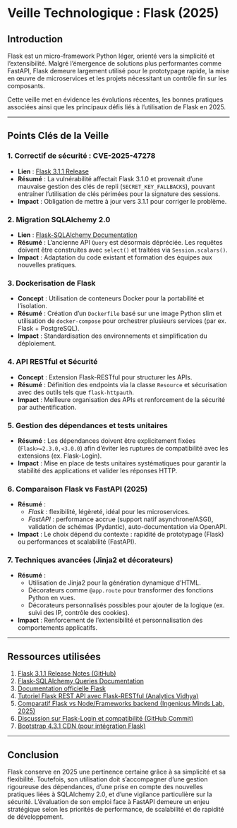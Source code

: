 # Veille Technologique : Flask (2025)

## Introduction
Flask est un micro-framework Python léger, orienté vers la simplicité et l’extensibilité. Malgré l’émergence de solutions plus performantes comme FastAPI, Flask demeure largement utilisé pour le prototypage rapide, la mise en œuvre de microservices et les projets nécessitant un contrôle fin sur les composants.

Cette veille met en évidence les évolutions récentes, les bonnes pratiques associées ainsi que les principaux défis liés à l’utilisation de Flask en 2025.

---

## Points Clés de la Veille

### 1. Correctif de sécurité : CVE-2025-47278
- **Lien** : [Flask 3.1.1 Release](https://github.com/pallets/flask/releases/tag/3.1.1)  
- **Résumé** : La vulnérabilité affectait Flask 3.1.0 et provenait d’une mauvaise gestion des clés de repli (`SECRET_KEY_FALLBACKS`), pouvant entraîner l’utilisation de clés périmées pour la signature des sessions.  
- **Impact** : Obligation de mettre à jour vers 3.1.1 pour corriger le problème.

### 2. Migration SQLAlchemy 2.0
- **Lien** : [Flask-SQLAlchemy Documentation](https://flask-sqlalchemy.palletsprojects.com/en/3.1.x/queries/#select)  
- **Résumé** : L’ancienne API `Query` est désormais dépréciée. Les requêtes doivent être construites avec `select()` et traitées via `Session.scalars()`.  
- **Impact** : Adaptation du code existant et formation des équipes aux nouvelles pratiques.

### 3. Dockerisation de Flask
- **Concept** : Utilisation de conteneurs Docker pour la portabilité et l’isolation.  
- **Résumé** : Création d’un `Dockerfile` basé sur une image Python slim et utilisation de `docker-compose` pour orchestrer plusieurs services (par ex. Flask + PostgreSQL).  
- **Impact** : Standardisation des environnements et simplification du déploiement.

### 4. API RESTful et Sécurité
- **Concept** : Extension Flask-RESTful pour structurer les APIs.  
- **Résumé** : Définition des endpoints via la classe `Resource` et sécurisation avec des outils tels que `flask-httpauth`.  
- **Impact** : Meilleure organisation des APIs et renforcement de la sécurité par authentification.

### 5. Gestion des dépendances et tests unitaires
- **Résumé** : Les dépendances doivent être explicitement fixées (`Flask>=2.3.0,<3.0.0`) afin d’éviter les ruptures de compatibilité avec les extensions (ex. Flask-Login).  
- **Impact** : Mise en place de tests unitaires systématiques pour garantir la stabilité des applications et valider les réponses HTTP.

### 6. Comparaison Flask vs FastAPI (2025)
- **Résumé** :  
  - *Flask* : flexibilité, légèreté, idéal pour les microservices.  
  - *FastAPI* : performance accrue (support natif asynchrone/ASGI), validation de schémas (Pydantic), auto-documentation via OpenAPI.  
- **Impact** : Le choix dépend du contexte : rapidité de prototypage (Flask) ou performances et scalabilité (FastAPI).

### 7. Techniques avancées (Jinja2 et décorateurs)
- **Résumé** :  
  - Utilisation de Jinja2 pour la génération dynamique d’HTML.  
  - Décorateurs comme `@app.route` pour transformer des fonctions Python en vues.  
  - Décorateurs personnalisés possibles pour ajouter de la logique (ex. suivi des IP, contrôle des cookies).  
- **Impact** : Renforcement de l’extensibilité et personnalisation des comportements applicatifs.

---

## Ressources utilisées
1. [Flask 3.1.1 Release Notes (GitHub)](https://github.com/pallets/flask/releases/tag/3.1.1)  
2. [Flask-SQLAlchemy Queries Documentation](https://flask-sqlalchemy.palletsprojects.com/en/3.1.x/queries/#select)  
3. [Documentation officielle Flask](https://flask.palletsprojects.com)  
4. [Tutoriel Flask REST API avec Flask-RESTful (Analytics Vidhya)](https://www.analyticsvidhya.com/blog/2022/01/rest-api-with-python-and-flask/)  
5. [Comparatif Flask vs Node/Frameworks backend (Ingenious Minds Lab, 2025)](https://ingeniousmindslab.com/blogs/python-vs-node-best-backend-framework/)  
6. [Discussion sur Flask-Login et compatibilité (GitHub Commit)](https://github.com/pallets/flask/commit/7d98a49bc38d0849367b348bfe37a2b689323419)  
7. [Bootstrap 4.3.1 CDN (pour intégration Flask)](https://stackpath.bootstrapcdn.com/bootstrap/4.3.1/css/bootstrap.min.css)  


---

## Conclusion
Flask conserve en 2025 une pertinence certaine grâce à sa simplicité et sa flexibilité. Toutefois, son utilisation doit s’accompagner d’une gestion rigoureuse des dépendances, d’une prise en compte des nouvelles pratiques liées à SQLAlchemy 2.0, et d’une vigilance particulière sur la sécurité. L’évaluation de son emploi face à FastAPI demeure un enjeu stratégique selon les priorités de performance, de scalabilité et de rapidité de développement.
